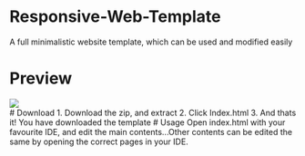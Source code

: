 # Responsive-Web-Template
A full minimalistic website template, which can be used and modified easily
# Preview
<img src="https://media.discordapp.net/attachments/944446533049413662/972398730609324062/unknown.png?width=1297&height=625">
</br>
# Download
1. Download the zip, and extract
2. Click Index.html
3. And thats it! You have downloaded the template
# Usage
Open index.html with your favourite IDE, and edit the main contents...Other contents can be edited the same by opening the correct pages in your IDE.
